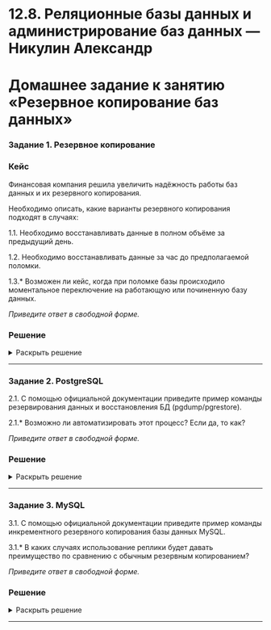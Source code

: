 # 12.8. Реляционные базы данных и администрирование баз данных — Никулин Александр
# Домашнее задание к занятию «Резервное копирование баз данных»

### Задание 1. Резервное копирование

### Кейс
Финансовая компания решила увеличить надёжность работы баз данных и их резервного копирования. 

Необходимо описать, какие варианты резервного копирования подходят в случаях: 

1.1. Необходимо восстанавливать данные в полном объёме за предыдущий день.

1.2. Необходимо восстанавливать данные за час до предполагаемой поломки.

1.3.* Возможен ли кейс, когда при поломке базы происходило моментальное переключение на работающую или починенную базу данных.

*Приведите ответ в свободной форме.*

### Решение

<details>
  <summary>Раскрыть решение</summary>

  1.1. Необходимо восстанавливать данные в полном объёме за предыдущий день.
  > Думаю можно делать полный бэкап раз в неделю. Потом каждый день инкрементный или дифференциальный бэкап.

  1.2. Необходимо восстанавливать данные за час до предполагаемой поломки.
  > Думаю можно воспользоваться транзакционными журналами, т.к. бд пишет все изменения в них, то можно вытащить их оттуда в нужной последовательности.
  > Либо Опять же таки использовать полный бекап за день и использовать инкрементный подход с частыми бекапами
  
  1.3.* Возможен ли кейс, когда при поломке базы происходило моментальное переключение на работающую или починенную базу данных.
  > Ну в общем то да, если репликация настроена. Но тогда все данные и так будут на реплике до момента сбоя. 
  > Но тут надо использовать комбинированные подходы с бекапами.

</details>

---

### Задание 2. PostgreSQL

2.1. С помощью официальной документации приведите пример команды резервирования данных и восстановления БД (pgdump/pgrestore).

2.1.* Возможно ли автоматизировать этот процесс? Если да, то как?

*Приведите ответ в свободной форме.*

### Решение

<details>
  <summary>Раскрыть решение</summary>

  2.1
  Создание дампа:
  ```
  pg_dump dbname > filename
  pg_dump mydatabase > mydatabase_backup.sql
  ```

  Восстановление:
  ```
  pg_restore -d dbname filename.dump
  pg_restore -d mydatabase mydatabase_backup.sql
  ```

  2.1*
  > Да, процесс создания резервных копий и восстановления баз данных может быть автоматизирован с помощью скриптов и планировщиков задач (например, cron).
</details>

---

### Задание 3. MySQL

3.1. С помощью официальной документации приведите пример команды инкрементного резервного копирования базы данных MySQL. 

3.1.* В каких случаях использование реплики будет давать преимущество по сравнению с обычным резервным копированием?

*Приведите ответ в свободной форме.*

### Решение

<details>
  <summary>Раскрыть решение</summary>

  3.1
  ```
  mysqldump --single-transaction --flush-logs --master-data=2 --databases mydatabase > mydatabase_incr_backup.sql
  ```

  Восстановление:
  ```
  pg_restore -d dbname filename.dump
  pg_restore -d mydatabase mydatabase_backup.sql
  ```

  3.1*
  > Высокая доступность данных: репликация позволяет быстро обеспечить доступность данных в случае отказа основной базы данных. В случае простого резервного копирования восстановление информации может занять значительное время, что повлечет за собой простой в работе сервиса.\
  > Меньшая нагрузка на производительность: в случае обычного резервного копирования задача создания резервной копии занимает определенное время и затраты ресурсов. В случае репликации резервная копия данных создается на вторичном сервере, что снижает нагрузку на основной сервер.\
  > Снижение времени восстановления: репликация обеспечивает более быстрое восстановление данных в случае отказа основной базы данных. Копирование данных занимает время, а затем требует процесса восстановления, что может занять длительное время. В случае репликации данные уже находятся на вторичном сервере, что упрощает и ускоряет процесс восстановления.\
  > Масштабируемость: Репликация может способствовать масштабированию системы путем добавления дополнительных реплик для обработки увеличенного объема операций чтения.\
  > Однако, репликация и резервное копирование служат разным целям и могут дополнять друг друга в стратегии обеспечения надежности и доступности базы данных.\
  
</details>

---
